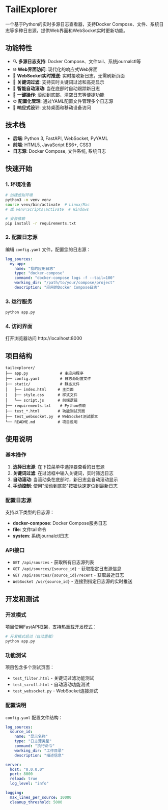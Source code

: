 # TailExplorer

一个基于Python的实时多源日志查看器，支持Docker Compose、文件、系统日志等多种日志源，提供Web界面和WebSocket实时更新功能。

## 功能特性

- 🔍 **多源日志支持**: Docker Compose、文件tail、系统journalctl等
- 🌐 **Web界面访问**: 现代化的响应式Web界面
- 🔌 **WebSocket实时推送**: 实时接收新日志，无需刷新页面
- 🔎 **关键词过滤**: 支持实时关键词过滤和高亮显示
- 📜 **智能自动滚动**: 当在底部时自动跟踪新日志
- 🎯 **一键操作**: 滚动到底部、清空日志等便捷功能
- ⚙️ **配置化管理**: 通过YAML配置文件管理多个日志源
- 📱 **响应式设计**: 支持桌面和移动设备访问

## 技术栈

- **后端**: Python 3, FastAPI, WebSocket, PyYAML
- **前端**: HTML5, JavaScript ES6+, CSS3
- **日志源**: Docker Compose, 文件系统, 系统日志

## 快速开始

### 1. 环境准备

```bash
# 创建虚拟环境
python3 -m venv venv
source venv/bin/activate  # Linux/Mac
# 或 venv\Scripts\activate  # Windows

# 安装依赖
pip install -r requirements.txt
```

### 2. 配置日志源

编辑 `config.yaml` 文件，配置您的日志源：

```yaml
log_sources:
  my-app:
    name: "我的应用日志"
    type: "docker-compose"
    command: "docker-compose logs -f --tail=100"
    working_dir: "/path/to/your/compose/project"
    description: "应用的Docker Compose日志"
```

### 3. 运行服务

```bash
python app.py
```

### 4. 访问界面

打开浏览器访问 http://localhost:8000

## 项目结构

```
tailexplorer/
├── app.py              # 主应用程序
├── config.yaml         # 日志源配置文件
├── static/             # 静态文件
│   ├── index.html     # 主页面
│   ├── style.css      # 样式文件
│   └── script.js      # 前端逻辑
├── requirements.txt    # Python依赖
├── test_*.html        # 功能测试页面
├── test_websocket.py  # WebSocket测试脚本
└── README.md          # 项目说明
```

## 使用说明

### 基本操作

1. **选择日志源**: 在下拉菜单中选择要查看的日志源
2. **关键词过滤**: 在过滤框中输入关键词，实时筛选日志
3. **自动滚动**: 当滚动条在底部时，新日志会自动滚动显示
4. **手动控制**: 使用"滚动到底部"按钮快速定位到最新日志

### 配置日志源

支持以下类型的日志源：

- **docker-compose**: Docker Compose服务日志
- **file**: 文件tail命令
- **system**: 系统journalctl日志

### API接口

- `GET /api/sources` - 获取所有日志源列表
- `GET /api/sources/{source_id}` - 获取指定日志源信息
- `GET /api/sources/{source_id}/recent` - 获取最近日志
- `WebSocket /ws/{source_id}` - 连接到指定日志源的实时推送

## 开发和测试

### 开发模式

项目使用FastAPI框架，支持热重载开发模式：

```bash
# 开发模式启动（自动重载）
python app.py
```

### 功能测试

项目包含多个测试页面：

- `test_filter.html` - 关键词过滤功能测试
- `test_scroll.html` - 自动滚动功能测试
- `test_websocket.py` - WebSocket连接测试

### 配置说明

`config.yaml` 配置文件结构：

```yaml
log_sources:
  source_id:
    name: "显示名称"
    type: "日志源类型"
    command: "执行命令"
    working_dir: "工作目录"
    description: "描述信息"

server:
  host: "0.0.0.0"
  port: 8000
  reload: true
  log_level: "info"

logging:
  max_lines_per_source: 10000
  cleanup_threshold: 5000
```
